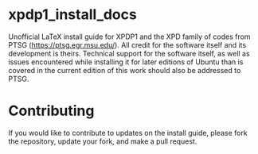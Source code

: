 # xpdp1_install_docs

Unofficial LaTeX install guide for XPDP1 and the XPD family of codes from PTSG (https://ptsg.egr.msu.edu/). All credit for the software itself and its development is theirs. Technical support for the software itself, as well as issues encountered while installing it for later editions of Ubuntu than is covered in the current edition of this work should also be addressed to PTSG. 

# Contributing

If you would like to contribute to updates on the install guide, please fork the repository, update your fork, and make a pull request. 
